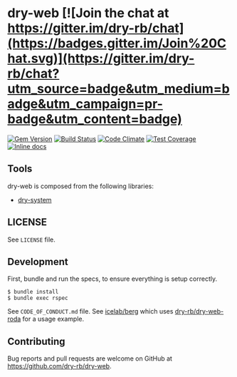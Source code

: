 [gem]: https://rubygems.org/gems/dry-web
[travis]: https://travis-ci.org/dry-rb/dry-web
[codeclimate]: https://codeclimate.com/github/dry-rb/dry-web
[inchpages]: http://inch-ci.org/github/dry-rb/dry-web/

# dry-web [![Join the chat at https://gitter.im/dry-rb/chat](https://badges.gitter.im/Join%20Chat.svg)](https://gitter.im/dry-rb/chat?utm_source=badge&utm_medium=badge&utm_campaign=pr-badge&utm_content=badge)

[![Gem Version](https://badge.fury.io/rb/dry-web.svg)][gem]
[![Build Status](https://travis-ci.org/dry-rb/dry-web.svg?branch=master)][travis]
[![Code Climate](https://codeclimate.com/github/dry-rb/dry-web/badges/gpa.svg)][codeclimate]
[![Test Coverage](https://codeclimate.com/github/dry-rb/dry-web/badges/coverage.svg)][codeclimate]
[![Inline docs](http://inch-ci.org/github/dry-rb/dry-web.svg?branch=master&style=flat)][inchpages]

## Tools

dry-web is composed from the following libraries:

* [dry-system](https://github.com/dry-rb/dry-system)

## LICENSE

See `LICENSE` file.

## Development

First, bundle and run the specs, to ensure everything is setup correctly.

    $ bundle install
    $ bundle exec rspec

See `CODE_OF_CONDUCT.md` file.
See [icelab/berg](https://github.com/icelab/berg) which uses [dry-rb/dry-web-roda](https://github.com/dry-rb/dry-web-roda) for a usage example.

## Contributing

Bug reports and pull requests are welcome on GitHub at https://github.com/dry-rb/dry-web.
